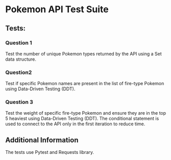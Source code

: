 # Pokemon API Test Suite

## Tests:

### Question 1

Test the number of unique Pokemon types returned by the API using a Set data structure.

### Question2 
Test if specific Pokemon names are present in the list of fire-type Pokemon using Data-Driven Testing (DDT).

### Question 3
Test the weight of specific fire-type Pokemon and ensure they are in the top 5 heaviest using Data-Driven Testing (DDT).
The conditional statement is used to connect to the API only in the first iteration to reduce time.


## Additional Information
The tests use Pytest and Requests library.
